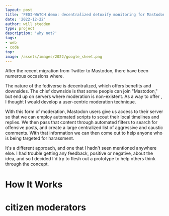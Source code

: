 ```yaml
---
layout: post
title: 'FEDI-WATCH demo: decentralized detoxify monitoring for Mastodon'
date: '2022-12-22'
author: will stedden
type: project
description: 'why not?'
tags:
- web
- code
top:
image: /assets/images/2022/google_sheet.png
---
```


After the recent migration from Twitter to Mastodon, there have been numerous occasions where.

The nature of the fediverse is decentralized, which offers benefits and downsides. The chief downside is that some people can join "Mastodon," but end up on servers where moderation is non-existent.  As a way to offer , I thought I would develop a user-centric moderation technique.

With this form of moderation, Mastodon users give us access to their server so that we can employ automated scripts to scout their local timelines and replies. We then pass that content through automated filters to search for offensive posts, and create a large centralized list of aggressive and caustic comments.  With that information we can then come out to help anyone who is being targeted for harassment.

It's a different approach, and one that I hadn't seen mentioned anywhere else. I had trouble getting any feedback, positive or negative, about the idea, and so I decided I'd try to flesh out a prototype to help others think through the concept.

# How It Works





# citizen moderators